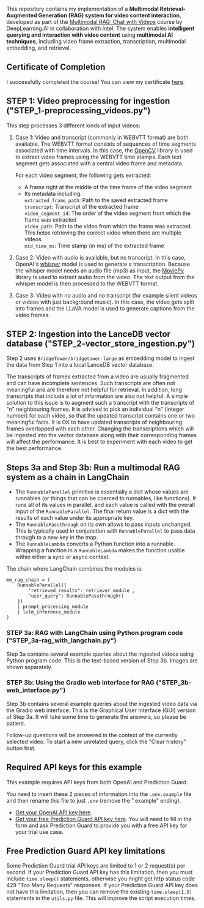 This repository contains my implementation of a **Multimodal Retrieval-Augmented Generation (RAG) system for video content interaction**, developed as part of the [Multimodal RAG: Chat with Videos](https://www.deeplearning.ai/short-courses/multimodal-rag-chat-with-videos/) course by DeepLearning.AI in collaboration with Intel. The system enables **intelligent querying and interaction with video content** using **multimodal AI techniques**, including video frame extraction, transcription, multimodal embedding, and retrieval.

## Certificate of Completion

I successfully completed the course! You can view my certificate [here](https://learn.deeplearning.ai/accomplishments/12b98ae0-cf49-4aa6-bb0a-7431fa9232a7?usp=sharing).

## STEP 1: Video preprocessing for ingestion ("STEP_1-preprocessing_videos.py")

This step processes 3 different kinds of input videos:

1. Case 1: Video and transcript (commonly in WEBVTT format) are both available. The WEBVTT format consists of sequences of time segments associated with time intervals. In this case, the [OpenCV](https://opencv.org/) library is used to extract video frames using the WEBVTT time stamps. Each text segment gets associated with a central video frame and metadata.

   For each video segment, the following gets extracted:

   - A frame right at the middle of the time frame of the video segment
   - Its metadata including:  
     `extracted_frame_path`: Path to the saved extracted frame  
     `transcript`: Transcript of the extracted frame  
     `video_segment_id`: The order of the video segment from which the frame was extracted  
     `video_path`: Path to the video from which the frame was extracted. This helps retrieving the correct video when there are multiple videos.  
     `mid_time_ms`: Time stamp (in ms) of the extracted frame

2. Case 2: Video with audio is available, but no transcript. In this case, OpenAI's [whisper](https://github.com/openai/whisper) model is used to generate a transcription. Because the whisper model needs an audio file (mp3) as input, the [MoviePy](https://github.com/Zulko/moviepy) library is used to extract audio from the video. The text output from the whisper model is then processed to the WEBVTT format.

3. Case 3: Video with no audio and no transcript (for example silent videos or videos with just background music). In this case, the video gets split into frames and the LLaVA model is used to generate captions from the video frames.

## STEP 2: Ingestion into the LanceDB vector database ("STEP_2-vector_store_ingestion.py")

Step 2 uses `BridgeTower/bridgetower-large` as embedding model to ingest the data from Step 1 into a local LanceDB vector database.

The transcripts of frames extracted from a video are usually fragmented and can have incomplete sentences. Such transcripts are often not meaningful and are therefore not helpful for retrieval. In addition, long transcripts that include a lot of information are also not helpful. A simple solution to this issue is to augment such a transcript with the transcripts of "n" neighbouring frames. It is advised to pick an individual "n" (integer number) for each video, so that the updated transcript contains one or two meaningful facts. It is OK to have updated transcripts of neighbouring frames overlapped with each other. Changing the transcriptions which will be ingested into the vector database along with their corresponding frames will affect the performance. It is best to experiment with each video to get the best performance.

## Steps 3a and Step 3b: Run a multimodal RAG system as a chain in LangChain

- The `RunnableParallel` primitive is essentially a dict whose values are runnables (or things that can be coerced to runnables, like functions). It runs all of its values in parallel, and each value is called with the overall input of the `RunnableParallel`. The final return value is a dict with the results of each value under its appropriate key.
- The `RunnablePassthrough` on its own allows to pass inputs unchanged. This is typically used in conjunction with `RunnableParallel` to pass data through to a new key in the map.
- The `RunnableLambda` converts a Python function into a runnable. Wrapping a function in a `RunnableLambda` makes the function usable within either a sync or async context.

The chain where LangChain combines the modules is:

```
mm_rag_chain = (
    RunnableParallel({
        "retrieved_results": retriever_module ,
        "user_query": RunnablePassthrough()
    })
    | prompt_processing_module
    | lvlm_inference_module
)
```

### STEP 3a: RAG with LangChain using Python program code ("STEP_3a-rag_with_langchain.py")

Step 3a contains several example queries about the ingested videos using Python program code. This is the text-based version of Step 3b. Images are shown separately.

### STEP 3b: Using the Gradio web interface for RAG ("STEP_3b-web_interface.py")

Step 3b contains several example queries about the ingested video data via the Gradio web interface. This is the Graphical User Interface (GUI) version of Step 3a. It will take some time to generate the answers, so please be patient.

Follow-up questions will be answered in the context of the currently selected video. To start a new unrelated query, click the "Clear history" button first.

## Required API keys for this example

This example requires API keys from both OpenAI and Prediction Guard.

You need to insert these 2 pieces of information into the `.env.example` file and then rename this file to just `.env` (remove the ".example" ending).

- [Get your OpenAI API key here](https://platform.openai.com/login).
- [Get your free Prediction Guard API key here](https://predictionguard.com/get-started). You will need to fill in the form and ask Prediction Guard to provide you with a free API key for your trial use case.

## Free Prediction Guard API key limitations

Some Prediction Guard trial API keys are limited to 1 or 2 request(s) per second. If your Prediction Guard API key has this limitation, then you must include `time.sleep()` statements, otherwise you might get http status code 429 "Too Many Requests" responses. If your Prediction Guard API key does not have this limitation, then you can remove the existing `time.sleep(1.5)` statements in the `utils.py` file. This will improve the script execution times.

